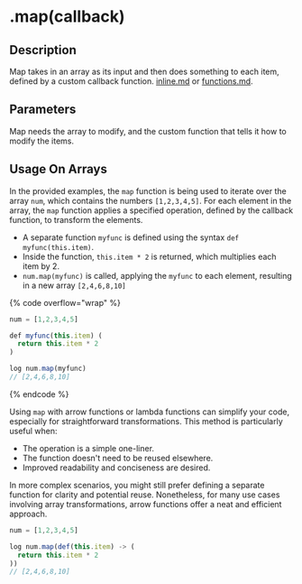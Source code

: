 # .map(callback)

## Description

Map takes in an array as its input and then does something to each item, defined by a custom callback function. [inline.md](../../../custom-syntax/inline.md "mention") or [functions.md](../../../custom-syntax/functions.md "mention").

## Parameters

Map needs the array to modify, and the custom function that tells it how to modify the items.

## Usage On Arrays

In the provided examples, the `map` function is being used to iterate over the array `num`, which contains the numbers `[1,2,3,4,5]`. For each element in the array, the `map` function applies a specified operation, defined by the callback function, to transform the elements.

* A separate function `myfunc` is defined using the syntax `def myfunc(this.item)`.
* Inside the function, `this.item * 2` is returned, which multiplies each item by 2.
* `num.map(myfunc)` is called, applying the `myfunc` to each element, resulting in a new array `[2,4,6,8,10]`

{% code overflow="wrap" %}
```javascript
num = [1,2,3,4,5]

def myfunc(this.item) (
  return this.item * 2
)

log num.map(myfunc)
// [2,4,6,8,10]
```
{% endcode %}

Using `map` with arrow functions or lambda functions can simplify your code, especially for straightforward transformations. This method is particularly useful when:

* The operation is a simple one-liner.
* The function doesn't need to be reused elsewhere.
* Improved readability and conciseness are desired.

In more complex scenarios, you might still prefer defining a separate function for clarity and potential reuse. Nonetheless, for many use cases involving array transformations, arrow functions offer a neat and efficient approach.

```javascript
num = [1,2,3,4,5]

log num.map(def(this.item) -> (
  return this.item * 2
))
// [2,4,6,8,10]
```
